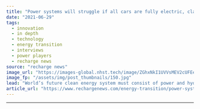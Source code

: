 ```yaml
---
title: "Power systems will struggle if all cars are fully electric, claims Hydrogen Council boss"
date: "2021-06-29"
tags: 
  - innovation
  - in depth
  - technology
  - energy transition
  - interviews
  - power players
  - recharge news
source: "recharge news"
image_url: "https://images-global.nhst.tech/image/ZGhxNkI1UVVsMEV2cUFEeDJtT3kwNTdvVkh1d05uaDR4NmJ3NWhMNnJsTT0=/nhst/binary/42a3b6e458f45bedce3b8db2ada6ddd2"
image_fp: "/assets/img/post_thumbnails/150.jpg"
lead: "World’s future clean energy system must consist of power and hydrogen working in harmony — and blue H2 will be required, Daryl Wilson tells Recharge"
article_url: "https://www.rechargenews.com/energy-transition/power-systems-will-struggle-if-all-cars-are-fully-electric-claims-hydrogen-council-boss/2-1-1032050"
---
```


---
